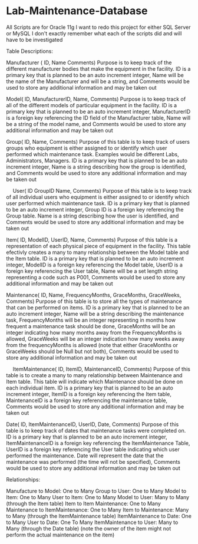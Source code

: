 # Lab-Maintenance-Database

All Scripts are for Oracle 11g
I want to redo this project for either SQL Server or MySQL
I don't exactly remember what each of the scripts did and will have to be investigated

Table Descriptions:

Manufacturer (
ID,
Name
Comments)
Purpose is to keep track of the different manufacturer bodies that make the equipment in the facility.  ID is a primary key that is planned to be an auto increment integer, Name will be the name of the Manufacturer and will be a string, and Comments would be used to store any additional information and may be taken out

Model(
ID,
ManufacturerID,
Name,
Comments)
Purpose is to keep track of all of the different models of particular equipment in the facility.  ID is a primary key that is planned to be an auto increment integer, ManufacturerID is a foreign key referencing the ID field of the Manufacturer table, Name will be a string of the model name, and Comments would be used to store any additional information and may be taken out

Group(
ID,
Name,
Comments)
Purpose of this table is to keep track of users groups who equipment is either assigned to or identify which user performed which maintenance task.  Examples would be different Labs, Administrators, Managers.   ID is a primary key that is planned to be an auto increment integer, Name is a string describing how the group is identified, and Comments would be used to store any additional information and may be taken out


 
User(
ID
GroupID
Name,
Comments)
Purpose of this table is to keep track of all individual users who equipment is either assigned to or identify which user performed which maintenance task.  ID is a primary key that is planned to be an auto increment integer, Group ID is a foreign key referencing the Group table.  Name is a string describing how the user is identified, and Comments would be used to store any additional information and may be taken out

Item(
ID,
ModelID,
UserID,
Name,
Comments)
Purpose of this table is a representation of each physical piece of equipment in the facility.  This table efectivly creates a many to many relationship between the Model table and the Item table.  ID is a primary key that is planned to be an auto increment integer, ModelID is a foreign key referencing the Model table, UserID is a foreign key referencing the User table, Name will be a set length string representing a code such as P001, Comments would be used to store any additional information and may be taken out


Maintenance(
ID,
Name,
FrequencyMonths,
GraceMonths,
GraceWeeks,
Comments)
Purpose of this table is to store all the types of maintenance that can be performed on items.  ID is a primary key that is planned to be an auto increment integer, Name will be a string describing the maintenance task, FrequencyMonths will be an integer representing in months how frequent a maintenance task should be done, GraceMonths will be an integer indicating how many months away from the FrequencyMonths is allowed, GraceWeeks will be an integer indication how many weeks away from the frequencyMonths is allowed (note that either GraceMonths or GraceWeeks should be Null but not both),  Comments would be used to store any additional information and may be taken out


 
ItemMaintenance(
ID,
ItemID,
MaintenanceID,
Comments)
Purpose of this table is to create a many to many relationship between Maintenance and Item table.  This table will indicate which Maintenance should be done on each individual item.  ID is a primary key that is planned to be an auto increment integer, ItemID is a foreign key referencing the Item table, MaintenanceID is a foreign key referencing the maintenance table, Comments would be used to store any additional information and may be taken out


Date(
ID,
ItemMaintenanceID,
UserID,
Date,
Comments)
Purpose of this table is to keep track of dates that maintenance tasks were completed on.  ID is a primary key that is planned to be an auto increment integer, ItemMaintenanceID is a foreign key referencing the ItemMaintenance Table, UserID is a foreign key referencing the User table indicating which user performed the maintenance.  Date will represent the date that the maintenance was performed (the time will not be specified), Comments would be used to store any additional information and may be taken out

Relationships:

Manufacture to Model: One to Many
Group to User: One to Many
Model to Item: One to Many
User to Item: One to Many
Model to User: Many to Many (through the Item table)
Item to Item Maintenance: One to Many
Maintenance to ItemMaintenance: One to Many
Item to Maintenance: Many to Many (through the ItemMaintenance table)
ItemMaintenance to Date: One to Many
User to Date: One To Many
ItemMaintenance to User: Many to Many (through the Date table) (note the owner of the item might not perform the actual maintenance on the item)


